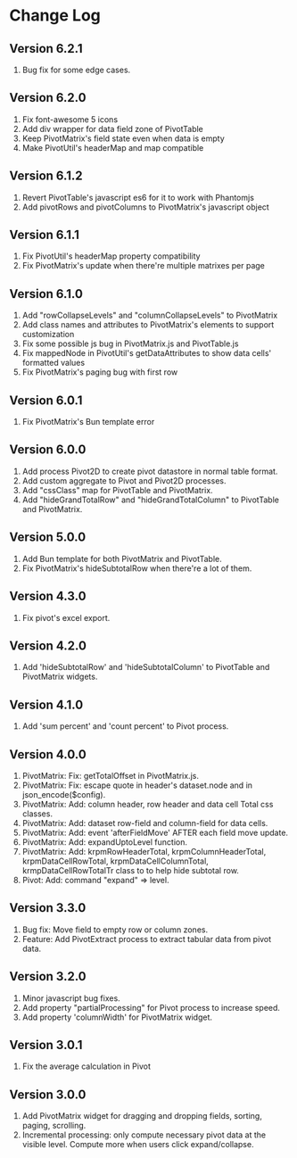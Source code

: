 # Change Log

## Version 6.2.1

1. Bug fix for some edge cases.

## Version 6.2.0

1. Fix font-awesome 5 icons
2. Add div wrapper for data field zone of PivotTable
3. Keep PivotMatrix's field state even when data is empty
4. Make PivotUtil's headerMap and map compatible

## Version 6.1.2

1. Revert PivotTable's javascript es6 for it to work with Phantomjs
2. Add pivotRows and pivotColumns to PivotMatrix's javascript object

## Version 6.1.1

1. Fix PivotUtil's headerMap property compatibility
2. Fix PivotMatrix's update when there're multiple matrixes per page

## Version 6.1.0

1. Add "rowCollapseLevels" and "columnCollapseLevels" to PivotMatrix
2. Add class names and attributes to PivotMatrix's elements to support customization
3. Fix some possible js bug in PivotMatrix.js and PivotTable.js
4. Fix mappedNode in PivotUtil's getDataAttributes to show data cells' formatted values
5. Fix PivotMatrix's paging bug with first row

## Version 6.0.1

1. Fix PivotMatrix's Bun template error

## Version 6.0.0

1. Add process Pivot2D to create pivot datastore in normal table format.
2. Add custom aggregate to Pivot and Pivot2D processes.
3. Add "cssClass" map for PivotTable and PivotMatrix.
4. Add "hideGrandTotalRow" and "hideGrandTotalColumn" to PivotTable and PivotMatrix.

## Version 5.0.0

1. Add Bun template for both PivotMatrix and PivotTable.
2. Fix PivotMatrix's hideSubtotalRow when there're a lot of them.

## Version 4.3.0

1. Fix pivot's excel export.

## Version 4.2.0

1. Add 'hideSubtotalRow' and 'hideSubtotalColumn' to PivotTable and PivotMatrix widgets.

## Version 4.1.0

1. Add 'sum percent' and 'count percent' to Pivot process.


## Version 4.0.0

1. PivotMatrix: Fix: getTotalOffset in PivotMatrix.js. 
2. PivotMatrix: Fix: escape quote in header's dataset.node and in json_encode($config). 
3. PivotMatrix: Add: column header, row header and data cell Total css classes. 
4. PivotMatrix: Add: dataset row-field and column-field for data cells. 
5. PivotMatrix: Add: event 'afterFieldMove' AFTER each field move update. 
6. PivotMatrix: Add: expandUptoLevel function. 
7. PivotMatrix: Add: krpmRowHeaderTotal, krpmColumnHeaderTotal, krpmDataCellRowTotal, krpmDataCellColumnTotal, krmpDataCellRowTotalTr class to to help hide subtotal row.  
8. Pivot: Add: command "expand" => level. 


## Version 3.3.0

1. Bug fix: Move field to empty row or column zones.
2. Feature: Add PivotExtract process to extract tabular data from pivot data.

## Version 3.2.0

1. Minor javascript bug fixes.
2. Add property "partialProcessing" for Pivot process to increase speed.
3. Add property 'columnWidth' for PivotMatrix widget.
 
## Version 3.0.1

1. Fix the average calculation in Pivot    

## Version 3.0.0

1. Add PivotMatrix widget for dragging and dropping fields, sorting, paging, scrolling. 
2. Incremental processing: only compute necessary pivot data at the visible level. Compute more when users click expand/collapse.